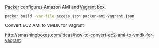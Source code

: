 [Packer](http://packer.io/) configures Amazon AMI and [Vagrant](https://www.vagrantup.com) box.

```bash
packer build -var-file access.json packer-ami-vagrant.json
```

Convert EC2 AMI to VMDK for Vagrant

http://smashingboxes.com/ideas/how-to-convert-ec2-ami-to-vmdk-for-vagrant
